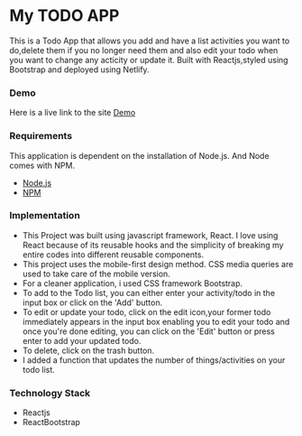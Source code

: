 # My TODO APP

This is a Todo App that allows you add and have a list activities you want to do,delete them if you no longer need them and also edit your todo when you want to change any acticity or update it. Built with Reactjs,styled using Bootstrap and deployed using Netlify.

### Demo
Here is a live link to the site [Demo](https://midetodo.netlify.app/)

### Requirements
This application is dependent on the installation of Node.js. And Node comes with NPM.
- [Node.js](https://nodejs.org/en/)
- [NPM](https://www.npmjs.com/)

### Implementation
- This Project was built using javascript framework, React. I love using React because of its reusable hooks and the simplicity of breaking my entire codes into different reusable components.
- This project uses the mobile-first design method. CSS media queries are used to take care of the mobile version.
- For a cleaner application, i used CSS framework Bootstrap. 
- To add to the Todo list, you can either enter your activity/todo in the input box or click on the 'Add' button.
- To edit or update your todo, click on the edit icon,your former todo immediately appears in the input box enabling you to edit your todo and once you're done editing, you can    click on the 'Edit' button or press enter to add your updated todo.
- To delete, click on the trash button.
- I added a function that updates the number of things/activities on your todo list.

### Technology Stack
- Reactjs
- ReactBootstrap

